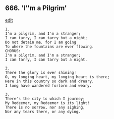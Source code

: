 
## 666.  'I''m a Pilgrim'
[edit](https://docs.google.com/document/d/1a9M55bk9daW630Sc22ayOc70q5GRd4gK/edit?mode=html)



    1.
    I'm a pilgrim, and I'm a stranger;
    I can tarry, I can tarry but a night;
    Do not detain me, for I am going
    To where the fountains are ever flowing.
    CHORUS:
    I'm a pilgrim, and I'm a stranger;
    I can tarry, I can tarry but a night.

    2.
    There the glory is ever shining!
    O, my longing heart, my longing heart is there;
    Here in this country so dark and dreary,
    I long have wandered forlorn and weary.

    3.
    There's the city to which I journey;
    My Redeemer, my Redeemer is its light!
    There is no sorrow, nor any sighing,
    Nor any tears there, or any dying.
